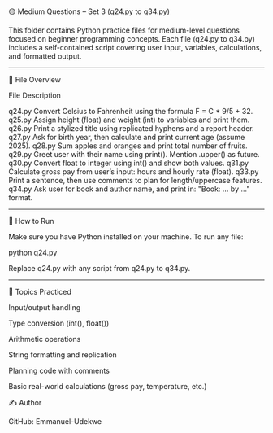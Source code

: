 🟡 Medium Questions – Set 3 (q24.py to q34.py)

This folder contains Python practice files for medium-level questions focused on beginner programming concepts. Each file (q24.py to q34.py) includes a self-contained script covering user input, variables, calculations, and formatted output.


---

📁 File Overview

File	Description

q24.py	Convert Celsius to Fahrenheit using the formula F = C * 9/5 + 32.
q25.py	Assign height (float) and weight (int) to variables and print them.
q26.py	Print a stylized title using replicated hyphens and a report header.
q27.py	Ask for birth year, then calculate and print current age (assume 2025).
q28.py	Sum apples and oranges and print total number of fruits.
q29.py	Greet user with their name using print(). Mention .upper() as future.
q30.py	Convert float to integer using int() and show both values.
q31.py	Calculate gross pay from user’s input: hours and hourly rate (float).
q33.py	Print a sentence, then use comments to plan for length/uppercase features.
q34.py	Ask user for book and author name, and print in: "Book: ... by ..." format.



---

🚀 How to Run

Make sure you have Python installed on your machine. To run any file:

python q24.py

Replace q24.py with any script from q24.py to q34.py.


---

📘 Topics Practiced

Input/output handling

Type conversion (int(), float())

Arithmetic operations

String formatting and replication

Planning code with comments

Basic real-world calculations (gross pay, temperature, etc.)

✍ Author

GitHub: Emmanuel-Udekwe